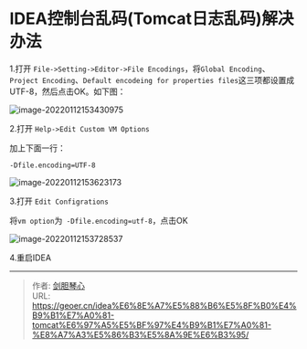 # IDEA控制台乱码(Tomcat日志乱码)解决办法




1.打开 `File->Setting->Editor->File Encodings`，将`Global Encoding`、`Project Encoding`、`Default encodeing for properties files`这三项都设置成UTF-8，然后点击OK。如下图：

![image-20220112153430975](http://image.xpshuai.cn/img/image-20220112153430975.png)





2.打开 `Help->Edit Custom VM Options`

加上下面一行：

```
-Dfile.encoding=UTF-8
```

![image-20220112153623173](http://image.xpshuai.cn/img/image-20220112153623173.png)



3.打开 `Edit Configrations`

将`vm option`为` -Dfile.encoding=utf-8`，点击OK

![image-20220112153728537](http://image.xpshuai.cn/img/image-20220112153728537.png)



4.重启IDEA


---

> 作者: [剑胆琴心](http://geoer.cn)  
> URL: https://geoer.cn/idea%E6%8E%A7%E5%88%B6%E5%8F%B0%E4%B9%B1%E7%A0%81-tomcat%E6%97%A5%E5%BF%97%E4%B9%B1%E7%A0%81-%E8%A7%A3%E5%86%B3%E5%8A%9E%E6%B3%95/  

